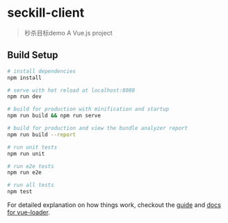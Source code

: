 # seckill-client

> 秒杀目标demo A Vue.js project

## Build Setup

``` bash
# install dependencies
npm install

# serve with hot reload at localhost:8080
npm run dev

# build for production with minification and startup
npm run build && npm run serve

# build for production and view the bundle analyzer report
npm run build --report

# run unit tests
npm run unit

# run e2e tests
npm run e2e

# run all tests
npm test
```

For detailed explanation on how things work, checkout the [guide](http://vuejs-templates.github.io/webpack/) and [docs for vue-loader](http://vuejs.github.io/vue-loader).

